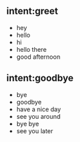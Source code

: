 
## intent:greet
- hey
- hello
- hi
- hello there
- good afternoon

## intent:goodbye
- bye
- goodbye
- have a nice day
- see you around
- bye bye
- see you later
